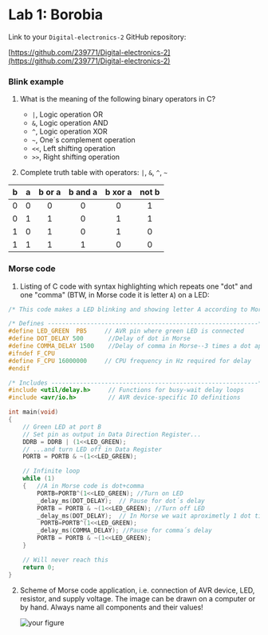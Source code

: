 # Lab 1: Borobia

Link to your `Digital-electronics-2` GitHub repository:

   [https://github.com/239771/Digital-electronics-2](https://github.com/239771/Digital-electronics-2)


### Blink example

1. What is the meaning of the following binary operators in C?
   * `|`, Logic operation OR
   * `&`, Logic operation AND
   * `^`, Logic operation XOR
   * `~`, One´s complement operation
   * `<<`, Left shifting operation
   * `>>`, Right shifting operation

2. Complete truth table with operators: `|`, `&`, `^`, `~`

| **b** | **a** |**b or a** | **b and a** | **b xor a** | **not b** |
| :-: | :-: | :-: | :-: | :-: | :-: |
| 0 | 0 | 0 | 0 | 0 | 1 |
| 0 | 1 | 1 | 0 | 1 | 1 |
| 1 | 0 | 1 | 0 | 1 | 0 |
| 1 | 1 | 1 | 1 | 0 | 0 |


### Morse code

1. Listing of C code with syntax highlighting which repeats one "dot" and one "comma" (BTW, in Morse code it is letter `A`) on a LED:

```c
/* This code makes a LED blinking and showing letter A according to Morse´s code*/

/* Defines -----------------------------------------------------------*/
#define LED_GREEN  PB5     // AVR pin where green LED is connected
#define DOT_DELAY 500       //Delay of dot in Morse
#define COMMA_DELAY 1500    //Delay of comma in Morse--3 times a dot aprox
#ifndef F_CPU
#define F_CPU 16000000     // CPU frequency in Hz required for delay
#endif

/* Includes ----------------------------------------------------------*/
#include <util/delay.h>     // Functions for busy-wait delay loops
#include <avr/io.h>         // AVR device-specific IO definitions

int main(void)
{
    // Green LED at port B
    // Set pin as output in Data Direction Register...
    DDRB = DDRB | (1<<LED_GREEN);
    // ...and turn LED off in Data Register
    PORTB = PORTB & ~(1<<LED_GREEN);

    // Infinite loop
    while (1)
    {   //A in Morse code is dot+comma
        PORTB=PORTB^(1<<LED_GREEN); //Turn on LED
        _delay_ms(DOT_DELAY);  // Pause for dot´s delay
        PORTB = PORTB & ~(1<<LED_GREEN); //Turn off LED
        _delay_ms(DOT_DELAY);  // In Morse we wait aproximetly 1 dot time between symbols
         PORTB=PORTB^(1<<LED_GREEN); 
        _delay_ms(COMMA_DELAY); //Pause for comma´s delay
        PORTB = PORTB & ~(1<<LED_GREEN);     
    }

    // Will never reach this
    return 0;
}
```


2. Scheme of Morse code application, i.e. connection of AVR device, LED, resistor, and supply voltage. The image can be drawn on a computer or by hand. Always name all components and their values!

   ![your figure]()
